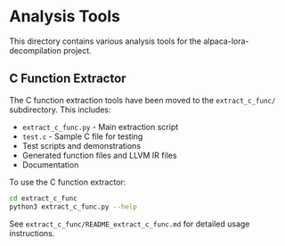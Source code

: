 # Analysis Tools

This directory contains various analysis tools for the alpaca-lora-decompilation project.

## C Function Extractor

The C function extraction tools have been moved to the `extract_c_func/` subdirectory. This includes:
- `extract_c_func.py` - Main extraction script
- `test.c` - Sample C file for testing
- Test scripts and demonstrations
- Generated function files and LLVM IR files
- Documentation

To use the C function extractor:
```bash
cd extract_c_func
python3 extract_c_func.py --help
```

See `extract_c_func/README_extract_c_func.md` for detailed usage instructions.
